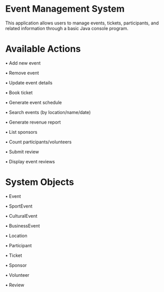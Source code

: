 # Event Management System
This application allows users to manage events, tickets, participants, and related information through a basic Java console program.

# Available Actions
• Add new event

• Remove event

• Update event details

• Book ticket

• Generate event schedule

• Search events (by location/name/date)

• Generate revenue report

• List sponsors

• Count participants/volunteers

• Submit review

• Display event reviews

# System Objects
• Event 

• SportEvent

• CulturalEvent

• BusinessEvent

• Location

• Participant

• Ticket

• Sponsor

• Volunteer

• Review
